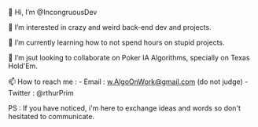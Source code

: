 👋 Hi, I’m @IncongruousDev

👀 I’m interested in crazy and weird back-end dev and projects.

🌱 I’m currently learning how to not spend hours on stupid projects.

💞️ I’m jsut looking to collaborate on Poker IA Algorithms, specially on Texas Hold'Em.

📫 How to reach me : 
      - Email : w.AlgoOnWork@gmail.com (do not judge)
      - Twitter : @rthurPrim

PS :  If you have noticed, i'm here to exchange ideas and words so don't hesitated to communicate.

<!---
IncongruousDev/IncongruousDev is a ✨ special ✨ repository because its `README.md` (this file) appears on your GitHub profile.
You can click the Preview link to take a look at your changes.
--->
